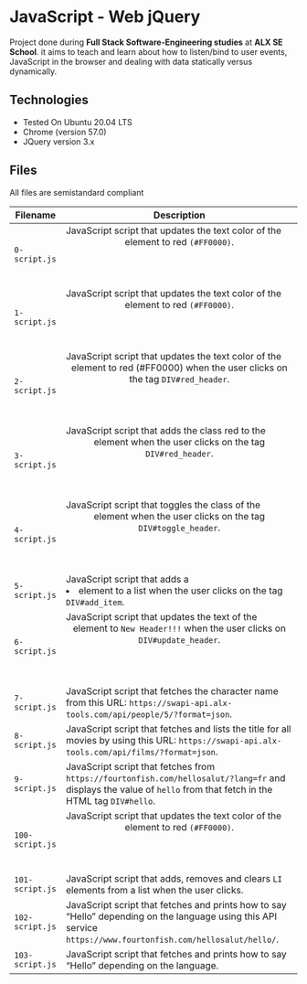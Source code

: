 # JavaScript - Web jQuery
Project done  during **Full Stack Software-Engineering studies** at **ALX SE School**. it aims to teach and learn about how to listen/bind to user events, JavaScript in the browser and dealing with data statically versus dynamically.

## Technologies
* Tested On Ubuntu 20.04 LTS
* Chrome (version 57.0)
* JQuery version 3.x

## Files

All files are semistandard compliant

| Filename | Description |
| -------- | ----------- |
| `0-script.js` | JavaScript script that updates the text color of the <header> element to red `(#FF0000)`. |
| `1-script.js` | JavaScript script that updates the text color of the <header> element to red `(#FF0000)`. |
| `2-script.js` | JavaScript script that updates the text color of the <header> element to red (#FF0000) when the user clicks on the tag `DIV#red_header`. |
| `3-script.js` | JavaScript script that adds the class red to the <header> element when the user clicks on the tag `DIV#red_header`. |
| `4-script.js` | JavaScript script that toggles the class of the <header> element when the user clicks on the tag `DIV#toggle_header`. |
| `5-script.js` | JavaScript script that adds a <li> element to a list when the user clicks on the tag `DIV#add_item`. |
| `6-script.js` | JavaScript script that updates the text of the <header> element to `New Header!!!` when the user clicks on `DIV#update_header`. |
| `7-script.js` | JavaScript script that fetches the character name from this URL: `https://swapi-api.alx-tools.com/api/people/5/?format=json`. |
| `8-script.js` | JavaScript script that fetches and lists the title for all movies by using this URL: `https://swapi-api.alx-tools.com/api/films/?format=json`. |
| `9-script.js` | JavaScript script that fetches from `https://fourtonfish.com/hellosalut/?lang=fr` and displays the value of `hello` from that fetch in the HTML tag `DIV#hello`. |
| `100-script.js` | JavaScript script that updates the text color of the <header> element to red `(#FF0000)`. |
| `101-script.js` | JavaScript script that adds, removes and clears `LI` elements from a list when the user clicks. |
| `102-script.js` | JavaScript script that fetches and prints how to say “Hello” depending on the language using this API service `https://www.fourtonfish.com/hellosalut/hello/`. |
| `103-script.js` | JavaScript script that fetches and prints how to say “Hello” depending on the language. |

